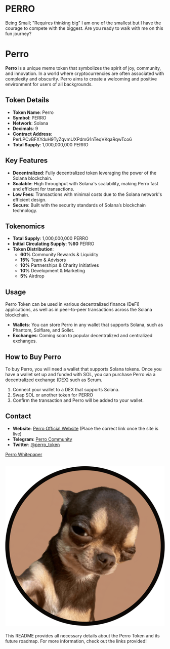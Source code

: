 # PERRO
Being Small; "Requires thinking big" I am one of the smallest but I have the courage to compete with the biggest. Are you ready to walk with me on this fun journey?
# Perro

**Perro** is a unique meme token that symbolizes the spirit of joy, community, and innovation. In a world where cryptocurrencies are often associated with complexity and obscurity. Perro aims to create a welcoming and 
positive environment for users of all backgrounds.

## Token Details
- **Token Name**: Perro
- **Symbol**: PERRO
- **Network**: Solana
- **Decimals**: 9
- **Contract Address**: PerLPCvBFXYduH9TyZqvmUXPdmG1nTeqVKqaRqwTco6
- **Total Supply**:  1,000,000,000 PERRO

## Key Features
- **Decentralized**: Fully decentralized token leveraging the power of the Solana blockchain.
- **Scalable**: High throughput with Solana's scalability, making Perro fast and efficient for transactions.
- **Low Fees**: Transactions with minimal costs due to the Solana network's efficient design.
- **Secure**: Built with the security standards of Solana’s blockchain technology.

## Tokenomics
- **Total Supply**: 1,000,000,000 PERRO
- **Initial Circulating Supply**: **%60** PERRO
- **Token Distribution**:
  - **60%** Community Rewards & Liquidity
  - **15%** Team & Advisors
  - **10%** Partnerships & Charity Initiatives
  - **10%** Development & Marketing
  - **5%** Airdrop

## Usage
Perro Token can be used in various decentralized finance (DeFi) applications, as well as in peer-to-peer transactions across the Solana blockchain.

- **Wallets**: You can store Perro in any wallet that supports Solana, such as Phantom, Solflare, and Sollet.
- **Exchanges**: Coming soon to popular decentralized and centralized exchanges.

## How to Buy Perro
To buy Perro, you will need a wallet that supports Solana tokens. Once you have a wallet set up and funded with SOL, you can purchase Perro via a decentralized exchange (DEX) such as Serum.

1. Connect your wallet to a DEX that supports Solana.
2. Swap SOL or another token for PERRO
3. Confirm the transaction and Perro will be added to your wallet.

## Contact
- **Website**: [Perro Official Website](https://perrotoken.com/) (Place the correct link once the site is live)
- **Telegram**: [Perro Community](https://t.me/perrotoken)
- **Twitter**: [@perro_token](https://twitter.com/Perrotoken)

[Perro Whitepaper](https://github.com/PerroToken/PERRO/blob/main/whitepaper.pdf)

![Perro Logo](https://github.com/PerroToken/PERRO/blob/main/perro%20(1).PNG)
---

This README provides all necessary details about the Perro Token and its future roadmap. For more information, check out the links provided!
